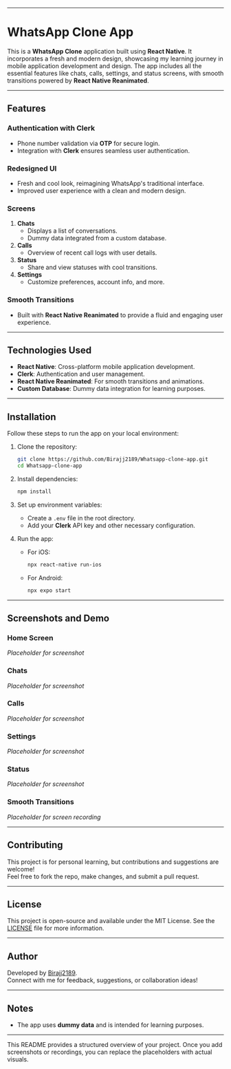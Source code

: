 

---

# WhatsApp Clone App

This is a **WhatsApp Clone** application built using **React Native**. It incorporates a fresh and modern design, showcasing my learning journey in mobile application development and design. The app includes all the essential features like chats, calls, settings, and status screens, with smooth transitions powered by **React Native Reanimated**.

---

## Features

### Authentication with Clerk
- Phone number validation via **OTP** for secure login.
- Integration with **Clerk** ensures seamless user authentication.

### Redesigned UI
- Fresh and cool look, reimagining WhatsApp's traditional interface.
- Improved user experience with a clean and modern design.

### Screens
1. **Chats**
   - Displays a list of conversations.
   - Dummy data integrated from a custom database.
2. **Calls**
   - Overview of recent call logs with user details.
3. **Status**
   - Share and view statuses with cool transitions.
4. **Settings**
   - Customize preferences, account info, and more.

### Smooth Transitions
- Built with **React Native Reanimated** to provide a fluid and engaging user experience.

---

## Technologies Used
- **React Native**: Cross-platform mobile application development.
- **Clerk**: Authentication and user management.
- **React Native Reanimated**: For smooth transitions and animations.
- **Custom Database**: Dummy data integration for learning purposes.

---

## Installation

Follow these steps to run the app on your local environment:

1. Clone the repository:
   ```bash
   git clone https://github.com/Birajj2189/Whatsapp-clone-app.git
   cd Whatsapp-clone-app
   ```

2. Install dependencies:
   ```bash
   npm install
   ```

3. Set up environment variables:
   - Create a `.env` file in the root directory.
   - Add your **Clerk** API key and other necessary configuration.

4. Run the app:
   - For iOS:
     ```bash
     npx react-native run-ios
     ```
   - For Android:
     ```bash
     npx expo start
     ```

---

## Screenshots and Demo

### Home Screen
*Placeholder for screenshot*

### Chats
*Placeholder for screenshot*

### Calls
*Placeholder for screenshot*

### Settings
*Placeholder for screenshot*

### Status
*Placeholder for screenshot*

### Smooth Transitions
*Placeholder for screen recording*

---

## Contributing

This project is for personal learning, but contributions and suggestions are welcome!  
Feel free to fork the repo, make changes, and submit a pull request.

---

## License

This project is open-source and available under the MIT License. See the [LICENSE](LICENSE) file for more information.

---

## Author

Developed by [Birajj2189](https://github.com/Birajj2189).  
Connect with me for feedback, suggestions, or collaboration ideas! 

---

## Notes

- The app uses **dummy data** and is intended for learning purposes.

--- 

This README provides a structured overview of your project. Once you add screenshots or recordings, you can replace the placeholders with actual visuals.
